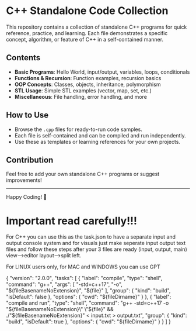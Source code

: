 # C++ Standalone Code Collection

This repository contains a collection of standalone C++ programs for quick reference, practice, and learning. Each file demonstrates a specific concept, algorithm, or feature of C++ in a self-contained manner.

## Contents
- **Basic Programs**: Hello World, input/output, variables, loops, conditionals
- **Functions & Recursion**: Function examples, recursion basics
- **OOP Concepts**: Classes, objects, inheritance, polymorphism
- **STL Usage**: Simple STL examples (vector, map, set, etc.)
- **Miscellaneous**: File handling, error handling, and more

## How to Use
- Browse the `.cpp` files for ready-to-run code samples.
- Each file is self-contained and can be compiled and run independently.
- Use these as templates or learning references for your own projects.

## Contribution
Feel free to add your own standalone C++ programs or suggest improvements!

---

Happy Coding! 🚀



# Important read carefully!!!
For C++ you can use this as the task.json to have a separate input and output console system and for visuals just make seperate input output text files and follow these steps after your 3 files are ready (input, output, main)
view-->editor layout-->split left.

For LINUX users only, for MAC and WINDOWS you can use GPT

{
  "version": "2.0.0",
  "tasks": [
    {
      "label": "compile",
      "type": "shell",
      "command": "g++",
      "args": [
        "-std=c++17",
        "-o",
        "${fileBasenameNoExtension}",
        "${file}"
      ],
      "group": {
        "kind": "build",
        "isDefault": false
      },
      "options": {
        "cwd": "${fileDirname}"
      }
    },
    {
      "label": "compile and run",
      "type": "shell",
      "command": "g++ -std=c++17 -o \"${fileBasenameNoExtension}\" \"${file}\" && ./\"${fileBasenameNoExtension}\" < input.txt > output.txt",
      "group": {
        "kind": "build",
        "isDefault": true
      },
      "options": {
        "cwd": "${fileDirname}"
      }
    }
  ]
}

